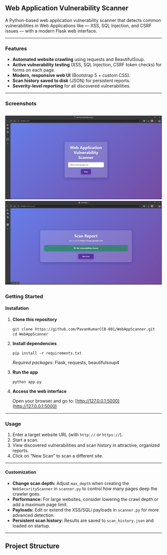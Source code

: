 ## Web Application Vulnerability Scanner

A Python-based web application vulnerability scanner that detects common vulnerabilities in Web Applications like — XSS, SQL Injection, and CSRF issues — with a modern Flask web interface.

---

### Features

- **Automated website crawling** using requests and BeautifulSoup.
- **Active vulnerability testing** (XSS, SQL Injection, CSRF token checks) for forms on each page.
- **Modern, responsive web UI** (Bootstrap 5 + custom CSS).
- **Scan history saved to disk** (JSON) for persistent reports.
- **Severity-level reporting** for all discovered vulnerabilities.

---

### Screenshots
![Screenshot](webcheck.png)
![Screenshot](webres.png)
---

### Getting Started

#### Installation

1. **Clone this repository**

    ```
    git clone https://github.com/PavanKumarCCB-001/WebAppScanner.git
    cd WebAppScanner
    ```

2. **Install dependencies**

    ```
    pip install -r requirements.txt
    ```

    *Required packages*: Flask, requests, beautifulsoup4

3. **Run the app**

    ```
    python app.py
    ```

4. **Access the web interface**

    Open your browser and go to: [http://127.0.0.1:5000](http://127.0.0.1:5000)

---

### Usage

1. Enter a target website URL (with `http://` or `https://`).
2. Start a scan.
3. View discovered vulnerabilities and scan history in attractive, organized reports.
4. Click on “New Scan” to scan a different site.

---

#### Customization

- **Change scan depth:** Adjust `max_depth` when creating the `WebSecurityScanner` in `scanner.py` to control how many pages deep the crawler goes.
- **Performance:** For large websites, consider lowering the crawl depth or add a maximum page limit.
- **Payloads:** Edit or extend the XSS/SQLi payloads in `scanner.py` for more advanced detection.
- **Persistent scan history:** Results are saved to `scan_history.json` and loaded on startup.

---

## Project Structure
